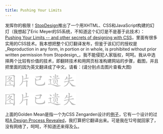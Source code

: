 ```yaml
---
title: Pushing Your Limits
---
```

发挥你的极限！[StopDesign][0]推出了一个用XHTML、CSS和JavaScript构建的幻灯（我想起了Eric Meyer的S5系统，不知道这个幻灯是不是基于此技术）：[Pushing Your Limits -- and other secrets of designing with CSS][1]，里面有很多实用的CSS技术。我本想把整个幻灯翻译发布，但鉴于该幻灯的授权是_Reproduction in any form, in portion or in whole, is prohibited without prior written permission from Stopdesign_，我不能侵犯人家版权，呵呵。我从中选择两个比较有价值的技术，即翻转技术和用网页标准构建网站的步骤，截图，并且把里面的因为英文翻译成了中文。请看：(请分别点击图片查看大图)

![双重翻转的概念](/assets/missing.png)

![](/assets/missing.png)

上面的Golden Mean是指一个为CSS Zengarden设计的[例子][2]，它有一个设计的过程[A Design Process Revealed][3]，我打算把它翻译出来。可是我在12号就回家了，没有网络了，呵呵，不知道还来得及么。

[0]: http://stopdesign.com
[1]: http://www.stopdesign.com/present/2004/sydney/limits/
[2]: http://www.csszengarden.com/?cssfile=017/017.css
[3]: http://www.stopdesign.com/articles/design_process/
